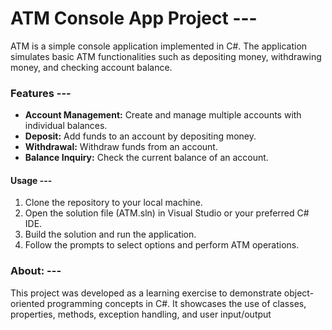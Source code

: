 # ATM Console App Project ---
ATM is a simple console application implemented in C#. 
The application simulates basic ATM functionalities such as depositing money, withdrawing money, and checking account balance.

### **Features** ---
- **Account Management:** Create and manage multiple accounts with individual balances.
- **Deposit:** Add funds to an account by depositing money.
- **Withdrawal:** Withdraw funds from an account.
- **Balance Inquiry:** Check the current balance of an account.

#### **Usage** ---
1. Clone the repository to your local machine.
2. Open the solution file (ATM.sln) in Visual Studio or your preferred C# IDE.
3. Build the solution and run the application.
4. Follow the prompts to select options and perform ATM operations.

### About: ---
This project was developed as a learning exercise to demonstrate object-oriented programming concepts in C#. 
It showcases the use of classes, properties, methods, exception handling, and user input/output

